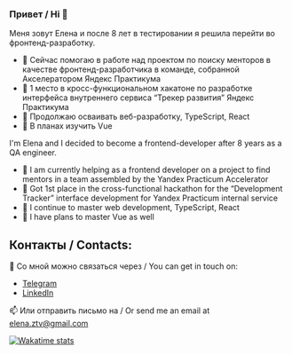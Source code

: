 ### Привет / Hi 👋

Меня зовут Елена и после 8 лет в тестировании я решила перейти во фронтенд-разработку.

- 🔭 Сейчас помогаю в работе над проектом по поиску менторов в качестве фронтенд-разработчика в команде, собранной Акселератором Яндекс Практикума
- 🚀 1 место в кросс-функциональном хакатоне по разработке интерфейса внутреннего сервиса “Трекер развития” Яндекс Практикума
- 🧠 Продолжаю осваивать веб-разработку, TypeScript, React
- 🌱 В планах изучить Vue

I'm Elena and I decided to become a frontend-developer after 8 years as a QA engineer.
- 🔭 I am currently helping as a frontend developer on a project to find mentors in a team assembled by the Yandex Practicum Accelerator
- 🚀 Got 1st place in the cross-functional hackathon for the “Development Tracker” interface development for Yandex Practicum internal service
- 🧠 I continue to master web development, TypeScript, React
- 🌱 I have plans to master Vue as well
  
## Контакты / Contacts:

🦄 Со мной можно связаться через / You can get in touch on:

- [Telegram](https://t.me/ezotova)
- [LinkedIn](https://www.linkedin.com/in/ezotova/)

📫 Или отправить письмо на / Or send me an email at [elena.ztv@gmail.com](mailto:elena.ztv@gmail.com)

[![Wakatime stats](https://github-readme-stats.vercel.app/api/wakatime?username=ezotova&theme=transparent&hide_border=true&layout=compact&langs_count=7&)](https://github.com/anuraghazra/github-readme-stats)

<!--
**e-zotova/e-zotova** is a ✨ _special_ ✨ repository because its `README.md` (this file) appears on your GitHub profile.

Here are some ideas to get you started:

- 🔭 I’m currently working on ...
- 🌱 I’m currently learning ...
- 👯 I’m looking to collaborate on ...
- 🤔 I’m looking for help with ...
- 💬 Ask me about ...
- 📫 How to reach me: ...
- 😄 Pronouns: ...
- ⚡ Fun fact: ...

-->
